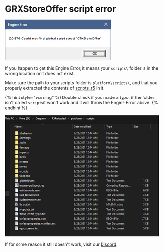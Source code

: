 # GRXStoreOffer script error

![](../.gitbook/assets/image%20%284%29.png)

If you happen to get this Engine Error, it means your `scripts\` folder is in the wrong location or it does not exist.

Make sure the path to your scripts folder is `platform\scripts\`, and that you properly extracted the contents of [scripts\_r5](https://github.com/Mauler125/scripts_r5) in it.

{% hint style="warning" %}
Double check if you made a typo, if the folder isn't called `scripts`it won't work and it will throw the Engine Error above.
{% endhint %}

![If your path and the contents of the scripts folder look similar it should be good!](../.gitbook/assets/image%20%289%29.png)

If for some reason it still doesn't work, visit our [Discord](https://discord.gg/R5Reloaded).

